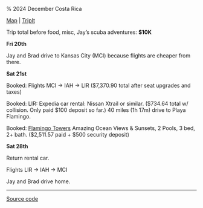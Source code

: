 % 2024 December Costa Rica

[Map](https://www.google.com/maps/d/u/0/edit?mid=1UaPeP2KdKiVW-pAAwJMlbBF-9JocZpk&usp=sharing) |
[TripIt](https://www.tripit.com/p/231AD6B2029655DB10A5FF4339DA21DA)

Trip total before food, misc, Jay’s scuba adventures: **$10K**

**Fri 20th**

Jay and Brad drive to Kansas City (MCI) because flights are cheaper from there.

**Sat 21st**

Booked: Flights MCI -> IAH -> LIR ($7,370.90 total after seat upgrades and taxes)

Booked: LIR: Expedia car rental: Nissan Xtrail or similar. ($734.64 total w/ collision. Only paid $100 deposit so far.)
40 miles (1h 17m) drive to Playa Flamingo.

Booked: [Flamingo Towers](https://www.vrbo.com/1063842) Amazing Ocean Views & Sunsets, 2 Pools, 3 bed, 2+ bath.
($2,511.57 paid + $500 security deposit)

**Sat 28th**

Return rental car.

Flights LIR -> IAH -> MCI

Jay and Brad drive home.

---

[Source code](https://github.com/jhannah/jays.net/blob/main/2024CostaRica/index.md)
